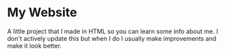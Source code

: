 # My Website
A little project that I made in HTML so you can learn some info about me. I don't actively update this but when I do I usually make improvements and make it look better.

